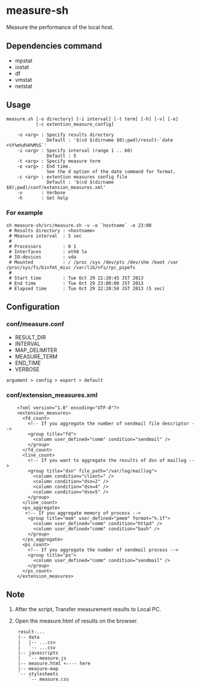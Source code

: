 # measure-sh
Measure the performance of the local host.

## Dependencies command

- mpstat
- iostat
- df
- vmstat
- netstat

## Usage
    measure.sh [-o directory] [-i interval] [-t term] [-h] [-v] [-e]
               [-c extention_measure_config]
    
        -o <arg> : Specify results directory
                   Default : '$(cd $(dirname $0);pwd)/result-`date +%Y%m%d%H%M%S`'
        -i <arg> : Specify interval (range 1 .. 60)
                   Default : 5
        -t <arg> : Specify measure term
        -e <arg> : End time.
                   See the d option of the date command for format.
        -c <arg> : extention measures config file
                   Default : '$(cd $(dirname $0);pwd)/conf/extension_measures.xml'
        -v       : Verbose
        -h       : Get help

### For example

    sh measure-sh/src/measure.sh -v -o `hostname` -e 23:00
     # Results directory : <hostname>
     # Measure interval  : 5 sec
     # 
     # Processors        : 0 1
     # Interfaces        : eth0 lo
     # IO-devices        : vda
     # Mounted           : / /proc /sys /dev/pts /dev/shm /boot /var /proc/sys/fs/binfmt_misc /var/lib/nfs/rpc_pipefs
     # 
     # Start time        : Tue Oct 29 22:20:45 JST 2013
     # End time          : Tue Oct 29 23:00:00 JST 2013
     # Elapsed time      : Tue Oct 29 22:20:50 JST 2013 (5 sec)

## Configuration

### conf/measure.conf

- RESULT_DIR
- INTERVAL
- MAP_DELIMITER
- MEASURE_TERM
- END_TIME
- VERBOSE

`argument > config > export > default`

### conf/extension_measures.xml

        <?xml version="1.0" encoding="UTF-8"?>
        <extension_measures>
          <fd_count>
            <!-- If you aggregate the number of sendmail file descriptor -->
            <group title="fd">
              <column user_defined="comm" condition="sendmail" />
            </group>
          </fd_count>
          <line_count>
            <!-- If you want to aggregate the results of dsn of maillog -->
            <group title="dsn" file_path="/var/log/maillog">
              <column condition="client=" />
              <column condition="dsn=2" />
              <column condition="dsn=4" />
              <column condition="dsn=5" />
            </group>
          </line_count>
          <ps_aggregate>
           <!-- If you aggregate memory of process -->
            <group title="mem" user_defined="pmem" format="%.1f">
              <column user_defined="comm" condition="httpd" />
              <column user_defined="comm" condition="bash" />
            </group>
          </ps_aggregate>
          <ps_count>
            <!-- If you aggregate the number of sendmail process -->
            <group title="ps">
              <column user_defined="comm" condition="sendmail" />
            </group>
          </ps_count>
        </extension_measures>

## Note
1. After the script, Transfer measurement results to Local PC.
2. Open the measure.html of results on the browser.

        result-...
        |-- data
        |   |-- ...csv
        |   `-- ...csv
        |-- javascripts
        |   `-- measure.js
        |-- measure.html <---- here
        |-- measure-map
        `-- stylesheets
            `-- measure.css
